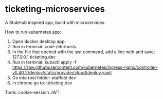 # ticketing-microservices
 A StubHub inspired app, build with microservices.

How to run kubernetes app:
1. Open docker desktop app.
2. Run in terminal:
   code /etc/hosts
3. In the file that opened with the last command, add a line with and save:
   127.0.0.1 ticketing.dev
4. Run in terminal:
   kubectl apply -f https://raw.githubusercontent.com/kubernetes/ingress-nginx/controller-v0.40.2/deploy/static/provider/cloud/deploy.yaml
5. Go into root folder:
   skaffold dev
6. In chrome go to:
   ticketing.dev


Tools:
cookie-session
JWT